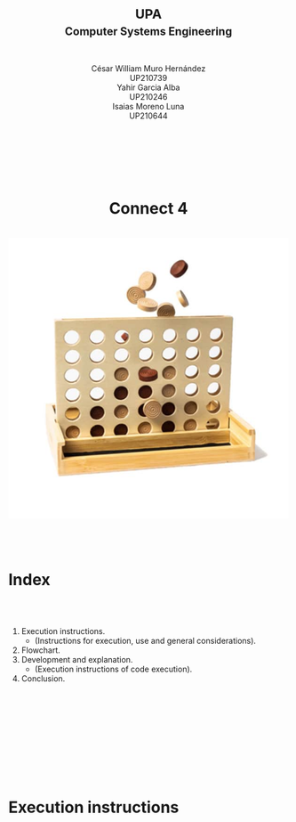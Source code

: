 <h1 align=center>
<sub>UPA<br><sup>Computer Systems Engineering</sup></sub>
</h1>
<div align ="center">
<br>César William Muro Hernández<br>UP210739<br>Yahir Garcia Alba<br>UP210246<br>Isaias Moreno Luna<br>UP210644
</div>
<br>
<br>
<br>
<br>
<br>
<br>

#
<h1 align=center>
Connect 4
</h1>
<br>

<div align ="center">
<img src="/Image/C4.jpg"/>
</div>
<br>
<br>
<br>

# 
# Index
<br>
<br>

1. Execution instructions.
   - (Instructions for execution, use and general considerations).
2. Flowchart.
3. Development and explanation.
   - (Execution instructions of code execution).
4. Conclusion.
<br>
<br>
<br>
<br>
<br>
<br>
<br>
<br>
<br>

# Execution instructions